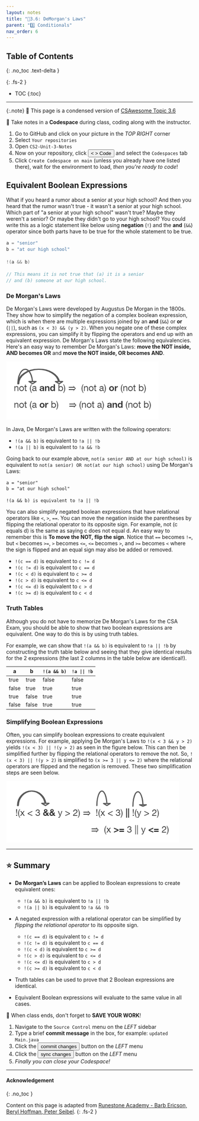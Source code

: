 ```yaml
---
layout: notes
title: "📓3.6: DeMorgan's Laws" 
parent: "3️⃣ Conditionals"
nav_order: 6
---
```


## Table of Contents
{: .no_toc .text-delta }

{: .fs-2 }
- TOC
{:toc}

---

{:.note}
📖 This page is a condensed version of [CSAwesome Topic 3.6](https://runestone.academy/ns/books/published/csawesome/Unit3-If-Statements/topic-3-6-DeMorgan.html?mode=browsing) 

<div class="setup" markdown="block">

📝 Take notes in a **Codespace** during class, coding along with the instructor.

1. Go to GitHub and click on your picture in the _TOP RIGHT_ corner
2. Select `Your repositories`
3. Open `CS2-Unit-3-Notes`
5. Now on your repository, click <button type="button" name="button" class="btn btn-green"> < > Code </button> and select the `Codespaces` tab
6. Click `Create Codespace on main` (unless you already have one listed there), wait for the environment to load, _then you're ready to code_!

</div>


## Equivalent Boolean Expressions

What if you heard a rumor about a senior at your high school? And then you heard that the rumor wasn't true - it wasn't a senior at your high school. Which part of "a senior at your high school" wasn't true? Maybe they weren't a senior? Or maybe they didn't go to your high school? You could write this as a logic statement like below using **negation** (``!``) and the **and** (``&&``) operator since both parts have to be true for the whole statement to be true.

```java
a = "senior"
b = "at our high school"

!(a && b)

// This means it is not true that (a) it is a senior
// and (b) someone at our high school.
```

### De Morgan's Laws

De Morgan's Laws were developed by Augustus De Morgan in the 1800s.  They show how to simplify the negation of a complex boolean expression, which is when there are multiple expressions joined by an **and** (``&&``) or **or** (``||``), such as ``(x < 3) && (y > 2)``. When you negate one of these complex expressions, you can simplify it by flipping the operators and end up with an equivalent expression. De Morgan's Laws state the following equivalencies. Here's an easy way to remember De Morgan's Laws: **move the NOT inside, AND becomes OR** and **move the NOT inside, OR becomes AND**.

![image](Figures/demorgan.png)

In Java, De Morgan's Laws are written with the following operators:
-  ``!(a && b)`` is equivalent to ``!a || !b``
-  ``!(a || b)`` is equivalent to ``!a && !b``

Going back to our example above, `not(a senior AND at our high school)` is equivalent to `not(a senior) OR not(at our high school)` using De Morgan's Laws:

```
a = "senior"
b = "at our high school"

!(a && b) is equivalent to !a || !b
```
        

You can also simplify negated boolean expressions that have relational operators like ``<``, ``>``, ``==``. You can move the negation inside the parentheses by flipping the relational operator to its opposite sign. For example, not (c equals d) is the same as saying c does not equal d.  An easy way to remember this is **To move the NOT, flip the sign**. Notice that ``==`` becomes ``!=``, but ``<`` becomes ``>=``,  ``>`` becomes ``<=``, ``<=`` becomes ``>``, and ``>=`` becomes ``<`` where the sign is flipped and an equal sign may also be added or removed.

  - ``!(c == d)`` is equivalent to ``c != d``
  - ``!(c != d)`` is equivalent to ``c == d``
  - ``!(c < d)`` is equivalent to ``c >= d``
  - ``!(c > d)`` is equivalent to ``c <= d``
  - ``!(c <= d)`` is equivalent to ``c > d``
  - ``!(c >= d)`` is equivalent to ``c < d``

### Truth Tables

Although you do not have to memorize De Morgan's Laws for the CSA Exam, you should be able to show that two boolean expressions are equivalent. One way to do this is by using truth tables. 

For example, we can show that ``!(a && b)`` is equivalent to ``!a || !b`` by constructing the truth table below and seeing that they give identical results for the 2 expressions (the last 2 columns in the table below are identical!).

| a     | b     | `!(a && b)` | `!a \|\| !b` |
|-------|-------|-----------|----------|
| true  | true  | false     | false    |
| false | true  | true      | true     |
| true  | false | true      | true     |
| false | false | true      | true     |

### Simplifying Boolean Expressions

Often, you can simplify boolean expressions to create equivalent expressions. For example, applying De Morgan's Laws to ``!(x < 3 && y > 2)`` yields ``!(x < 3) || !(y > 2)`` as seen in the figure below. This can then be simplified further by flipping the relational operators to remove the not.  So, ``!(x < 3) || !(y > 2)`` is simplified to ``(x >= 3 || y <= 2)`` where the relational operators are flipped and the negation is removed. These two simplification steps are seen below.

![image](Figures/demorganex.png)


---

## ⭐️ Summary

- **De Morgan’s Laws** can be applied to Boolean expressions to create equivalent ones:

  - ``!(a && b)`` is equivalent to ``!a || !b``
  - ``!(a || b)`` is equivalent to ``!a && !b``

- A negated expression with a relational operator can be simplified by _flipping the relational operator_ to its opposite sign.

  - ``!(c == d)`` is equivalent to ``c != d``
  - ``!(c != d)`` is equivalent to ``c == d``
  - ``!(c < d)`` is equivalent to ``c >= d``
  - ``!(c > d)`` is equivalent to ``c <= d``
  - ``!(c <= d)`` is equivalent to ``c > d``
  - ``!(c >= d)`` is equivalent to ``c < d``

- Truth tables can be used to prove that 2 Boolean expressions are identical.

- Equivalent Boolean expressions will evaluate to the same value in all cases.


<div class="warn" markdown="block">

🛑 When class ends, don't forget to **SAVE YOUR WORK**!

1. Navigate to the `Source Control` menu on the _LEFT_ sidebar
2. Type a brief **commit message** in the box, for example: `updated Main.java`
3. Click the <button type="button" name="button" class="btn btn-green">commit changes</button> button on the _LEFT_ menu
4. Click the <button type="button" name="button" class="btn btn-green">sync changes</button> button on the _LEFT_ menu
5. _Finally you can close your Codespace!_

</div>

---

#### Acknowledgement
{: .no_toc }

Content on this page is adapted from [Runestone Academy - Barb Ericson, Beryl Hoffman, Peter Seibel](https://runestone.academy/ns/books/published/csawesome/index.html?mode=browsing).
{: .fs-2 }
